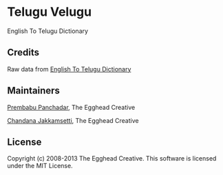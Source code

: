 Telugu Velugu
=============

English To Telugu Dictionary

Credits
--------
Raw data from [English To Telugu Dictionary](http://sourceforge.net/projects/tel-dictionary/)

Maintainers
-----------
[Prembabu Panchadar](http://github.com/preym), The Egghead Creative

[Chandana Jakkamsetti](http://github.com/greesh), The Egghead Creative

License
---------

Copyright (c) 2008-2013 The Egghead Creative. This software is licensed under the MIT License.
